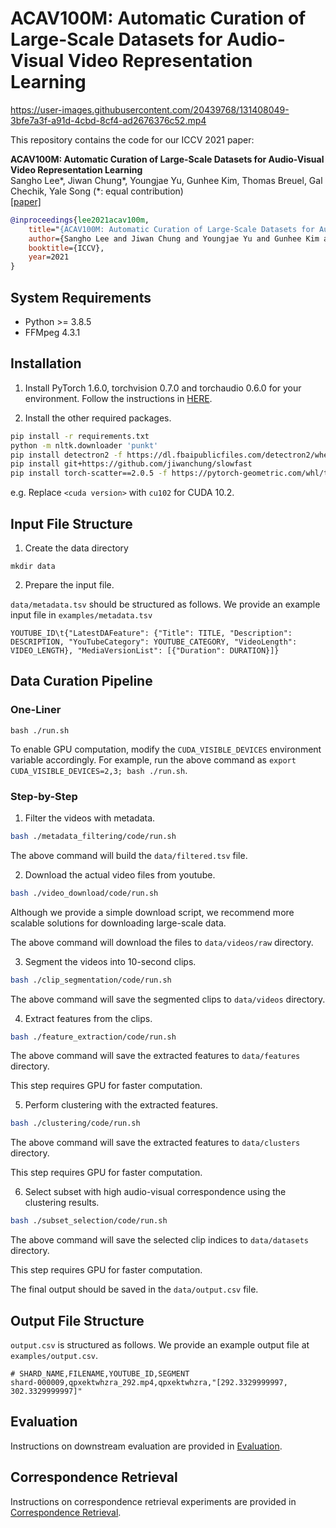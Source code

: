 # ACAV100M: Automatic Curation of Large-Scale Datasets for Audio-Visual Video Representation Learning


https://user-images.githubusercontent.com/20439768/131408049-3bfe7a3f-a91d-4cbd-8cf4-ad2676376c52.mp4


This repository contains the code for our ICCV 2021 paper:

**ACAV100M: Automatic Curation of Large-Scale Datasets for Audio-Visual Video Representation Learning** <br>
Sangho Lee\*, Jiwan Chung\*, Youngjae Yu, Gunhee Kim, Thomas Breuel, Gal Chechik, Yale Song (\*: equal contribution) <br>
[[paper]](https://arxiv.org/abs/2101.10803)

```bibtex
@inproceedings{lee2021acav100m,
    title="{ACAV100M: Automatic Curation of Large-Scale Datasets for Audio-Visual Video Representation Learning}",
    author={Sangho Lee and Jiwan Chung and Youngjae Yu and Gunhee Kim and Thomas Breuel and Gal Chechik and Yale Song},
    booktitle={ICCV},
    year=2021
}
```

## System Requirements

- Python >= 3.8.5
- FFMpeg 4.3.1

## Installation

1. Install PyTorch 1.6.0, torchvision 0.7.0 and torchaudio 0.6.0 for your environment.
Follow the instructions in
[HERE](https://pytorch.org/get-started/previous-versions/).

2. Install the other required packages.

```bash
pip install -r requirements.txt
python -m nltk.downloader 'punkt'
pip install detectron2 -f https://dl.fbaipublicfiles.com/detectron2/wheels/<cuda version>/torch1.6/index.html
pip install git+https://github.com/jiwanchung/slowfast
pip install torch-scatter==2.0.5 -f https://pytorch-geometric.com/whl/torch-1.6.0+<cuda version>.html
```

e\.g\. Replace `<cuda version>` with `cu102` for CUDA 10.2.

## Input File Structure

1. Create the data directory

```
mkdir data
```

2. Prepare the input file.

`data/metadata.tsv` should be structured as follows.
We provide an example input file in `examples/metadata.tsv`

```
YOUTUBE_ID\t{"LatestDAFeature": {"Title": TITLE, "Description": DESCRIPTION, "YouTubeCategory": YOUTUBE_CATEGORY, "VideoLength": VIDEO_LENGTH}, "MediaVersionList": [{"Duration": DURATION}]}
```

## Data Curation Pipeline

### One-Liner

`bash ./run.sh`

To enable GPU computation, modify the `CUDA_VISIBLE_DEVICES` environment variable accordingly.
For example, run the above command as `export CUDA_VISIBLE_DEVICES=2,3; bash ./run.sh`.

### Step-by-Step

1. Filter the videos with metadata.

```bash
bash ./metadata_filtering/code/run.sh
```

The above command will build the `data/filtered.tsv` file.

2. Download the actual video files from youtube.

```bash
bash ./video_download/code/run.sh
```

Although we provide a simple download script,
we recommend more scalable solutions for downloading large-scale data.

The above command will download the files to `data/videos/raw` directory.

3. Segment the videos into 10-second clips.

```bash
bash ./clip_segmentation/code/run.sh
```

The above command will save the segmented clips to `data/videos` directory.

4. Extract features from the clips.

```bash
bash ./feature_extraction/code/run.sh
```

The above command will save the extracted features to `data/features` directory.

This step requires GPU for faster computation.

5. Perform clustering with the extracted features.

```bash
bash ./clustering/code/run.sh
```

The above command will save the extracted features to `data/clusters` directory.

This step requires GPU for faster computation.

6. Select subset with high audio-visual correspondence using the clustering results.

```bash
bash ./subset_selection/code/run.sh
```

The above command will save the selected clip indices to `data/datasets` directory.

This step requires GPU for faster computation.

The final output should be saved in the `data/output.csv` file.

## Output File Structure

`output.csv` is structured as follows.
We provide an example output file at `examples/output.csv`.

```
# SHARD_NAME,FILENAME,YOUTUBE_ID,SEGMENT
shard-000009,qpxektwhzra_292.mp4,qpxektwhzra,"[292.3329999997, 302.3329999997]"
```

## Evaluation

Instructions on downstream evaluation are provided in [Evaluation](evaluation/README.md).

## Correspondence Retrieval

Instructions on correspondence retrieval experiments are provided in [Correspondence Retrieval](correspondence_retrieval/README.md).

